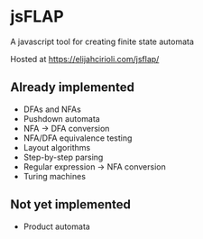 # jsFLAP

A javascript tool for creating finite state automata

Hosted at https://elijahcirioli.com/jsflap/

## Already implemented

-   DFAs and NFAs
-   Pushdown automata
-   NFA -> DFA conversion
-   NFA/DFA equivalence testing
-   Layout algorithms
-   Step-by-step parsing
-   Regular expression -> NFA conversion
-   Turing machines

## Not yet implemented

-   Product automata
